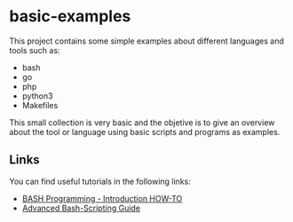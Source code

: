 # basic-examples

This project contains some simple examples about different languages and tools
such as:

- bash
- go
- php
- python3
- Makefiles

This small collection is very basic and the objetive is to give an overview
about the tool or language using basic scripts and programs as examples.

## Links

You can find useful tutorials in the following links:

  * [BASH Programming - Introduction HOW-TO](http://tldp.org/HOWTO/Bash-Prog-Intro-HOWTO.html)
  * [Advanced Bash-Scripting Guide](http://www.tldp.org/LDP/abs/html/)
